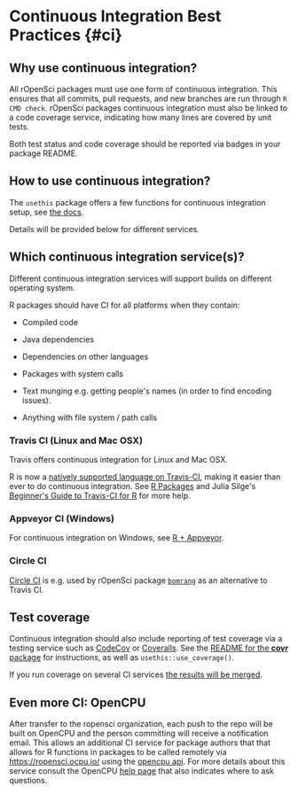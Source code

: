 # Continuous Integration Best Practices {#ci}

## Why use continuous integration?

All rOpenSci packages must use one form of continuous integration. This ensures that all commits, pull requests, and new branches are run through `R CMD check`. rOpenSci packages continuous integration must also be linked to a code coverage service, indicating how many lines are covered by unit tests.

Both test status and code coverage should be reported via badges in your package README.

## How to use continuous integration?

The `usethis` package offers a few functions for continuous integration setup, see [the docs](http://usethis.r-lib.org/reference/ci.html).

Details will be provided below for different services.

## Which continuous integration service(s)?

Different continuous integration services will support builds on different operating system.

R packages should have CI for all platforms when they contain:

* Compiled code

* Java dependencies

* Dependencies on other languages

* Packages with system calls

* Text munging e.g. getting people's names (in order to find encoding issues).

* Anything with file system / path calls

### Travis CI (Linux and Mac OSX)

Travis offers continuous integration for Linux and Mac OSX.

R is now a [natively supported language on Travis-CI](http://blog.travis-ci.com/2015-02-26-test-your-r-applications-on-travis-ci/), making it easier than ever to do continuous integration. See [R Packages](http://marker.to/NEr8Bd) and Julia Silge's [Beginner's Guide to Travis-CI for R](http://juliasilge.com/blog/Beginners-Guide-to-Travis/) for more help.

### Appveyor CI (Windows)

For continuous integration on Windows, see [R + Appveyor](https://github.com/krlmlr/r-appveyor).

### Circle CI

[Circle CI](https://circleci.com/) is e.g. used by rOpenSci package [`bomrang`](https://github.com/ropensci/bomrang) as an alternative to Travis CI.

## Test coverage

Continuous integration should also include reporting of test coverage via a testing service such as [CodeCov](https://codecov.io/) or [Coveralls](https://coveralls.io/).  See the [README for the **covr** package](https://github.com/jimhester/covr) for instructions, as well
as `usethis::use_coverage()`. 

If you run coverage on several CI services [the results will be merged](https://docs.codecov.io/docs/merging-reports).

## Even more CI: OpenCPU

After transfer to the ropensci organization, each push to the repo will be built on OpenCPU and the person committing will receive a notification email. This allows an additional CI service for package authors that that allows for R functions in packages to be called remotely via https://ropensci.ocpu.io/ using the [opencpu api](https://www.opencpu.org/api.html#api-json). For more details about this service consult the OpenCPU [help page](https://www.opencpu.org/help.html) that also indicates where to ask questions.
